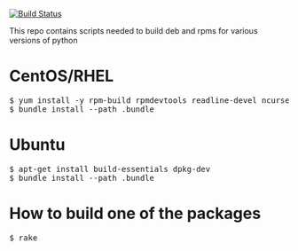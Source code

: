 [![Build Status](https://snap-ci.com/snap-ci/python-build/branch/master/build_image)](https://snap-ci.com/snap-ci/python-build/branch/master)

This repo contains scripts needed to build deb and rpms for various versions of python

# CentOS/RHEL

<pre>
$ yum install -y rpm-build rpmdevtools readline-devel ncurses-devel gdbm-devel tcl-devel openssl-devel db4-devel byacc
$ bundle install --path .bundle
</pre>

# Ubuntu

<pre>
$ apt-get install build-essentials dpkg-dev
$ bundle install --path .bundle
</pre>

# How to build one of the packages

<pre>
$ rake
</pre>
